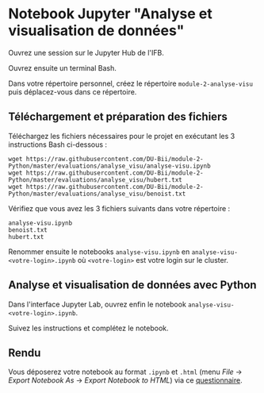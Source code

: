 # Notebook Jupyter "Analyse et visualisation de données"

Ouvrez une session sur le Jupyter Hub de l'IFB.

Ouvrez ensuite un terminal Bash.

Dans votre répertoire personnel, créez le répertoire `module-2-analyse-visu` puis déplacez-vous dans ce répertoire.

## Téléchargement et préparation des fichiers

Téléchargez les fichiers nécessaires pour le projet en exécutant les 3 instructions Bash ci-dessous :

```
wget https://raw.githubusercontent.com/DU-Bii/module-2-Python/master/evaluations/analyse_visu/analyse-visu.ipynb
wget https://raw.githubusercontent.com/DU-Bii/module-2-Python/master/evaluations/analyse_visu/hubert.txt
wget https://raw.githubusercontent.com/DU-Bii/module-2-Python/master/evaluations/analyse_visu/benoist.txt
```

Vérifiez que vous avez les 3 fichiers suivants dans votre répertoire :
```
analyse-visu.ipynb
benoist.txt
hubert.txt
```

Renommer ensuite le notebooks `analyse-visu.ipynb` en `analyse-visu-<votre-login>.ipynb` où `<votre-login>` est votre login sur le cluster.


## Analyse et visualisation de données avec Python

Dans l'interface Jupyter Lab, ouvrez enfin le notebook `analyse-visu-<votre-login>.ipynb`.

Suivez les instructions et complétez le notebook.


## Rendu

Vous déposerez votre notebook au format `.ipynb` et `.html` (menu *File* -> *Export Notebook As* -> *Export Notebook to HTML*) via ce [questionnaire](https://forms.gle/NzaqLqPq9p3AkyWCA).

